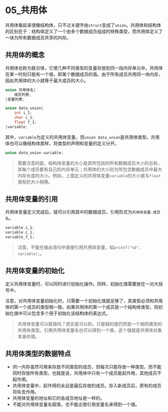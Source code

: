 # 05_共用体

共用体看起来很像结构体，只不过关键字由`struct`变成了`union`。共用体和结构体的区别在于：结构体定义了一个由多个数据成员组成的特殊类型，而共用体定义了一块为所有数据成员共享的内存。

## 共用体的概念

共用体也称为联合体，它使几种不同类型的变量存放到同一段内存单元中。共用体在某一时刻只能有一个值，即某个数据成员的值。由于所有成员共用同一块内存，因此共用体的大小就等于最大成员的大小。

```c
union 共用体名{
    成员列表;
}变量列表;
```

```c
union data_union{
    int i_1;
    char c_1;
    float f_1;
}variable;
```

其中，`variable`为定义的共用体变量，而`union data_union`是共用体类型。共用体也可以像结构体那样，将类型的声明和变量的定义分开。

```c
union data_union variable;
```

> 需要注意的是，结构体变量的大小是其所包括的所有数据成员大小的总和，其每个成员都有自己的内存单元；共用体的大小则为所包含数据成员中最大内存长度的大小。例如，上面定义的共用体变量`variable`的大小就与`float`类型的大小相等。

## 共用体变量的引用

共用体变量定义完成后，就可以引用其中的数据成员，引用形式为`共用体变量.成员名`。

```c
variable.i_1;
variable.c_1;
variable_f_1;
```

> 注意，不能在输出语句中直接引用共用体变量，如`printf("%d"，variable);`。

## 共用体变量的初始化

定义共用体变量时，可以同时进行初始化操作。同样，初始化值需要放在一对大括号中。

注意，对共用体变量初始化时，只需要一个初始化值就足够了，其类型必须和共用体的第一个成员的类型相一致。如果共用体的第一个成员是一个结构体类型，则初始化值中可以包含多个用于初始化该结构体的表达式。

> 共用体变量可以赋值吗？其实是可以的，只是赋的值仍然是一个相同类型的共用体类型。引用共用体变量名也可以得到一个值，这个值就是共用体对象本身的值。

## 共用体类型的数据特点

- 同一内存虽然可用来存放不同类型的成员，但每次只能存放一种类型，而不能同时存放所有类型。也就是说，共用体中只有一个成员能起作用，其他成员不起作用。
- 共用体变量中，起作用的永远是最后存放的成员。存入新成员后，原有的成员将失去作用。
- 共用体变量的地址和它的各成员地址是一样的。
- 不能对共用体变量名赋值，也不能企图引用变量名来得到一个值。